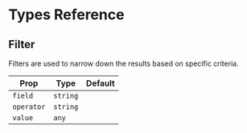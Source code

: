 # Types Reference

## Filter

Filters are used to narrow down the results based on specific criteria.

| Prop     | Type   | Default |
|----------|--------|---------|
| `field`    | `string` |         |
| `operator` | `string` |         |
| `value`    | `any`    |         |
